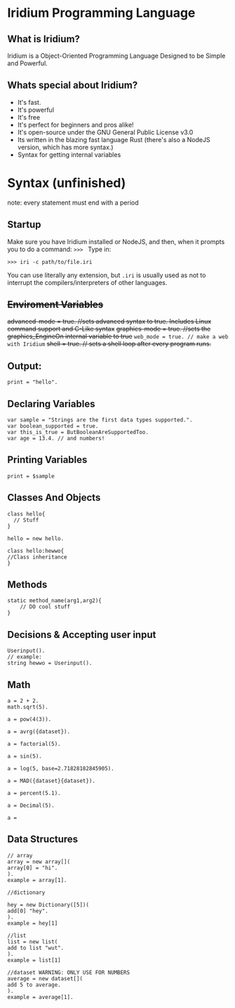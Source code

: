 # Iridium Programming Language
## What is Iridium?
Iridium is a Object-Oriented Programming Language Designed to be Simple and Powerful.

## Whats special about Iridium?
- It's fast.
- It's powerful
- It's free
- It's perfect for beginners and pros alike!
- It's open-source under the GNU General Public License v3.0
- Its written in the blazing fast language Rust (there's also a NodeJS version, which has more syntax.)
- Syntax for getting internal variables

# Syntax (unfinished)


note: every statement must end with a period

## Startup
Make sure you have Iridium installed or NodeJS, and then, when it prompts you to do a command:
```>>> ```
Type in:
```shell
>>> iri -c path/to/file.iri
```
You can use literally any extension, but `.iri` is usually used as not to interrupt the compilers/interpreters of other languages.


## ~~Enviroment Variables~~
~~advanced-mode = true. //sets advanced syntax to true. Includes Linux command support and C-Like syntax~~
~~graphics-mode = true. //sets the graphics_EngineOn internal variable to true~~
```web_mode = true. // make a web with Iridium```
~~shell = true. // sets a shell loop after every program runs.~~

## Output:
```
print = "hello".
```

## Declaring Variables
```
var sample = "Strings are the first data types supported.".
var boolean_supported = true.
var this_is_true = ButBooleanAreSupportedToo.
var age = 13.4. // and numbers!
```

## Printing Variables
```
print = $sample
```

## Classes And Objects
```
class hello{
  // Stuff
}

hello = new hello.

class hello:hewwo{
//Class inheritance
}
```


## Methods
```
static method_name(arg1,arg2){
	// DO cool stuff
}
```

## Decisions & Accepting user input
```
Userinput().
// example:
string hewwo = Userinput().
```
## Math
```
a = 2 + 2.
math.sqrt(5).

a = pow(4(3)).

a = avrg({dataset}).

a = factorial(5).

a = sin(5).

a = log(5, base=2.71828182845905).

a = MAD({dataset}{dataset}).

a = percent(5.1).

a = Decimal(5).

a = 
```
## Data Structures
```
// array 
array = new array[](
array[0] = "hi".
).
example = array[1].

//dictionary

hey = new Dictionary([5])(
add[0] "hey".
).
example = hey[1]

//list 
list = new list(
add to list "wut".
).
example = list[1]

//dataset WARNING: ONLY USE FOR NUMBERS
average = new dataset[](
add 5 to average.
).
example = average[1].
```
